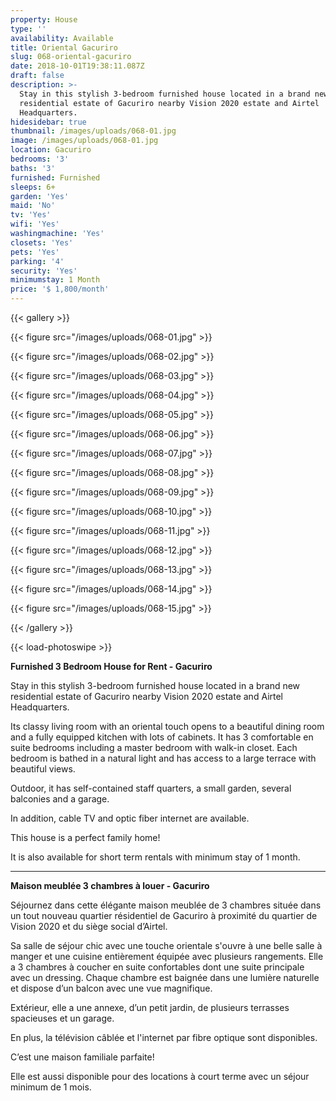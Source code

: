 ```yaml
---
property: House
type: ''
availability: Available
title: Oriental Gacuriro
slug: 068-oriental-gacuriro
date: 2018-10-01T19:38:11.087Z
draft: false
description: >-
  Stay in this stylish 3-bedroom furnished house located in a brand new
  residential estate of Gacuriro nearby Vision 2020 estate and Airtel
  Headquarters. 
hidesidebar: true
thumbnail: /images/uploads/068-01.jpg
image: /images/uploads/068-01.jpg
location: Gacuriro
bedrooms: '3'
baths: '3'
furnished: Furnished
sleeps: 6+
garden: 'Yes'
maid: 'No'
tv: 'Yes'
wifi: 'Yes'
washingmachine: 'Yes'
closets: 'Yes'
pets: 'Yes'
parking: '4'
security: 'Yes'
minimumstay: 1 Month
price: '$ 1,800/month'
---
```

{{< gallery >}}

{{< figure src="/images/uploads/068-01.jpg" >}}

{{< figure src="/images/uploads/068-02.jpg" >}}

{{< figure src="/images/uploads/068-03.jpg" >}}

{{< figure src="/images/uploads/068-04.jpg" >}}

{{< figure src="/images/uploads/068-05.jpg" >}}

{{< figure src="/images/uploads/068-06.jpg" >}}

{{< figure src="/images/uploads/068-07.jpg" >}}

{{< figure src="/images/uploads/068-08.jpg" >}}

{{< figure src="/images/uploads/068-09.jpg" >}}

{{< figure src="/images/uploads/068-10.jpg" >}}

{{< figure src="/images/uploads/068-11.jpg" >}}

{{< figure src="/images/uploads/068-12.jpg" >}}

{{< figure src="/images/uploads/068-13.jpg" >}}

{{< figure src="/images/uploads/068-14.jpg" >}}

{{< figure src="/images/uploads/068-15.jpg" >}}

{{< /gallery >}}

{{< load-photoswipe >}}

**Furnished 3 Bedroom House for Rent - Gacuriro**

Stay in this stylish 3-bedroom furnished house located in a brand new residential estate of Gacuriro nearby Vision 2020 estate and Airtel Headquarters. 

Its classy living room with an oriental touch opens to a beautiful dining room and a fully equipped kitchen with lots of cabinets. It has 3 comfortable en suite bedrooms including a master bedroom with walk-in closet. Each bedroom is bathed in a natural light and has access to a large terrace with beautiful views. 

Outdoor, it has self-contained staff quarters, a small garden, several balconies and a garage.

In addition, cable TV and optic fiber internet are available.

This house is a perfect family home!

It  is also available for short term rentals with minimum stay of 1 month.

- - -

**Maison meublée 3 chambres à louer - Gacuriro**

Séjournez dans cette élégante maison meublée de 3 chambres située dans un tout nouveau quartier résidentiel de Gacuriro à proximité du quartier de Vision 2020 et du siège social d’Airtel. 

Sa salle de séjour chic avec une touche orientale s'ouvre à une belle salle à manger et une cuisine entièrement équipée avec plusieurs rangements. Elle a 3 chambres à coucher en suite confortables dont une suite principale avec un dressing. Chaque chambre est baignée dans une lumière naturelle et dispose d’un balcon avec une vue magnifique. 

Extérieur, elle a une annexe, d’un petit jardin, de plusieurs terrasses spacieuses et un garage.

En plus, la télévision câblée et l'internet par fibre optique sont disponibles.

C’est une maison familiale parfaite!

Elle est aussi disponible pour des locations à court terme avec un séjour minimum de 1 mois.
